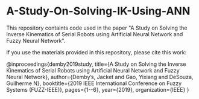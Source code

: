 # A-Study-On-Solving-IK-Using-ANN
This repository containts code used in the paper "A Study on Solving the Inverse Kinematics of Serial Robots using Artificial Neural Network and Fuzzy Neural Network".

If you use the materials provided in this repository, please cite this work:

@inproceedings{demby2019study,
  title={A Study on Solving the Inverse Kinematics of Serial Robots using Artificial Neural Network and Fuzzy Neural Network},
  author={Demby’s, Jacket and Gao, Yixiang and DeSouza, Guilherme N},
  booktitle={2019 IEEE International Conference on Fuzzy Systems (FUZZ-IEEE)},
  pages={1--6},
  year={2019},
  organization={IEEE}
}